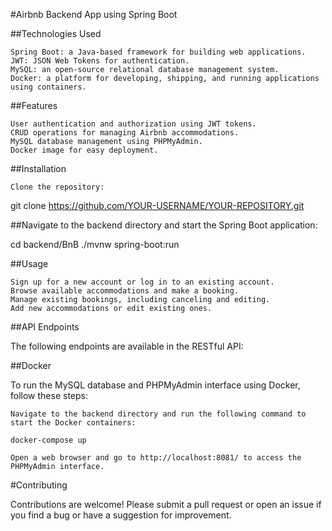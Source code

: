#Airbnb Backend App using Spring Boot

##Technologies Used

    Spring Boot: a Java-based framework for building web applications.
    JWT: JSON Web Tokens for authentication.
    MySQL: an open-source relational database management system.
    Docker: a platform for developing, shipping, and running applications using containers.

##Features

    User authentication and authorization using JWT tokens.
    CRUD operations for managing Airbnb accommodations.
    MySQL database management using PHPMyAdmin.
    Docker image for easy deployment.

##Installation

    Clone the repository:

git clone https://github.com/YOUR-USERNAME/YOUR-REPOSITORY.git

##Navigate to the backend directory and start the Spring Boot application:

cd backend/BnB
./mvnw spring-boot:run


##Usage

    Sign up for a new account or log in to an existing account.
    Browse available accommodations and make a booking.
    Manage existing bookings, including canceling and editing.
    Add new accommodations or edit existing ones.

##API Endpoints

The following endpoints are available in the RESTful API:


##Docker

To run the MySQL database and PHPMyAdmin interface using Docker, follow these steps:

    Navigate to the backend directory and run the following command to start the Docker containers:

    docker-compose up

    Open a web browser and go to http://localhost:8081/ to access the PHPMyAdmin interface.

#Contributing

Contributions are welcome! Please submit a pull request or open an issue if you find a bug or have a suggestion for improvement.
